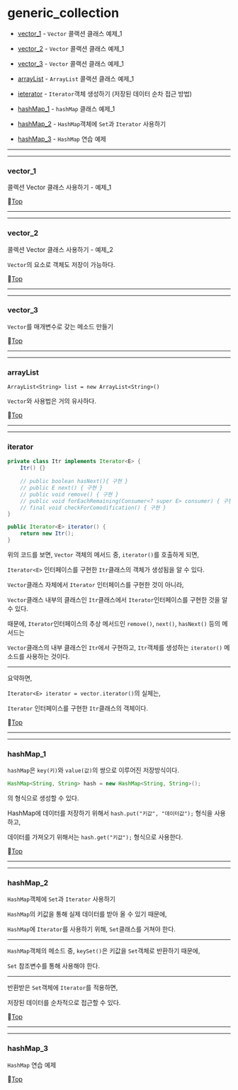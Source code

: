 # generic_collection

* [vector_1](#vector_1) - ``Vector`` 콜랙션 클래스 예제_1


* [vector_2](#vector_2) - ``Vector`` 콜랙션 클래스 예제_1


* [vector_3](#vector_3) - ``Vector`` 콜랙션 클래스 예제_1


* [arrayList](#arraylist) - ``ArrayList`` 콜랙션 클래스 예제_1


* [ieterator](#iterator) - ``Iterator``객체 생성하기 (저장된 데이터 순차 접근 방법)


* [hashMap_1](#hashmap_1) - ``hashMap`` 클래스 예제_1


* [hashMap_2](#hashmap_2) - ``HashMap``객체에 ``Set``과 ``Iterator`` 사용하기


* [hashMap_3](#hashmap_3) - ``HashMap`` 연습 예제

---
---

### vector_1

콜렉션 Vector 클래스 사용하기 - 예제_1

:camel:[Top](#generic_collection)

---
---

### vector_2

콜렉션 Vector 클래스 사용하기 - 예제_2

``Vector``의 요소로 객체도 저장이 가능하다.

:camel:[Top](#generic_collection)

---
---

### vector_3

``Vector``를 매개변수로 갖는 메소드 만들기

:camel:[Top](#generic_collection)

---
---

### arrayList

``ArrayList<String> list = new ArrayList<String>()``

``Vector``와 사용법은 거의 유사하다.

:camel:[Top](#generic_collection)

---
---

### iterator

```java
private class Itr implements Iterator<E> {
	Itr() {}
	
	// public boolean hasNext(){ 구현 }
	// public E next() { 구현 }
	// public void remove() { 구현 }
	// public void forEachRemaining(Consumer<? super E> consumer) { 구현 }
	// final void checkForComodification() { 구현 }
}
```

```java
public Iterator<E> iterator() {
    return new Itr();
}
```

위의 코드를 보면, ``Vector`` 객체의 메서드 중, ``iterator()``를 호출하게 되면,

``Iterator<E>`` 인터페이스를 구현한 ``Itr``클래스의 객체가 생성됨을 알 수 있다.

``Vector``클래스 자체에서 ``Iterator`` 인터페이스를 구현한 것이 아니라,

``Vector``클래스 내부의 클래스인 ``Itr``클래스에서 ``Iterator``인터페이스를 구현한 것을 알 수 있다.

때문에, ``Iterator``인터페이스의 추상 메서드인 ``remove()``, ``next()``, ``hasNext()`` 등의 메서드는

``Vector``클래스의 내부 클래스인 ``Itr``에서 구현하고, ``Itr``객체를 생성하는 ``iterator()`` 메소드를 사용하는 것이다.

---

요약하면,

``Iterator<E> iterator = vector.iterator()``의 실체는,

``Iterator`` 인터페이스를 구현한 ``Itr``클래스의 객체이다. 

:camel:[Top](#generic_collection)

---
---

### hashMap_1

``hashMap``은 ``key(키)``와 ``value(값)``의 쌍으로 이루어진 저장방식이다.

```java
HashMap<String, String> hash = new HashMap<String, String>();
```

의 형식으로 생성할 수 있다.

HashMap에 데이터를 저장하기 위해서 ``hash.put("키값", "데이터값");`` 형식을 사용하고,

데이터를 가져오기 위해서는 ``hash.get("키값");`` 형식으로 사용한다. 

:camel:[Top](#generic_collection)

---
---

### hashMap_2

``HashMap``객체에 ``Set``과 ``Iterator`` 사용하기

``HashMap``의 키값을 통해 실제 데이터를 받아 올 수 있기 때문에,

``HashMap``에 ``Iterator``를 사용하기 위해, ``Set``클래스를 거쳐야 한다.

---

``HashMap``객체의 메소드 중, ``keySet()``은 키값을 ``Set``객체로 반환하기 때문에,

``Set`` 참조변수를 통해 사용해야 한다.

---

반환받은 ``Set``객체에 ``Iterator``를 적용하면,

저장된 데이터를 순차적으로 접근할 수 있다.

:camel:[Top](#generic_collection)

---
---

### hashMap_3

``HashMap`` 연습 예제

:camel:[Top](#generic_collection)